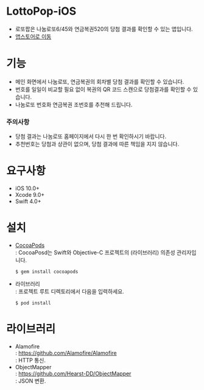 # LottoPop-iOS
* 로또팝은 나눔로또6/45와 연금복권520의 당첨 결과를 확인할 수 있는 앱입니다.
* [앱스토어로 이동](https://itunes.apple.com/kr/app/id1278737707?mt=8)
 

# 기능
* 메인 화면에서 나눔로또, 연금복권의 회차별 당첨 결과를 확인할 수 있습니다.
* 번호를 일일이 비교할 필요 없이 복권의 QR 코드 스캔으로 당첨결과를 확인할 수 있습니다.
* 나눔로또 번호화 연금복권 조번호를 추천해 드립니다.
### 주의사항
* 당첨 결과는 나눔로또 홈페이지에서 다시 한 번 확인하시기 바랍니다.
* 추천번호는 당첨과 상관이 없으며, 당첨 결과에 따른 책임을 지지 않습니다.
 

# 요구사항
* iOS 10.0+
* Xcode 9.0+
* Swift 4.0+


# 설치
* [CocoaPods](https://cocoapods.org) \
  : CocoaPosd는 Swift와 Objective-C 프로젝트의 (라이브러리) 의존성 관리자입니다.
  <pre><code>$ gem install cocoapods</code></pre>
* 라이브러리 \
  : 프로젝트 루트 디렉토리에서 다음을 입력하세요.
  <pre><code>$ pod install</code></pre>


# 라이브러리
* Alamofire \
  : https://github.com/Alamofire/Alamofire \
  : HTTP 통신.
* ObjectMapper \
  : https://github.com/Hearst-DD/ObjectMapper \
  : JSON 변환.
